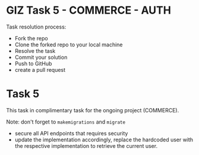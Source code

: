 # GIZ Task 5 - COMMERCE - AUTH

Task resolution process:

* Fork the repo
* Clone the forked repo to your local machine
* Resolve the task
* Commit your solution
* Push to GitHub
* create a pull request

# Task 5

This task in complimentary task for the ongoing project (COMMERCE).

Note: don't forget to `makemigrations` and `migrate`

* secure all API endpoints that requires security
* update the implementation accordingly, replace the hardcoded user with the respective implementation to retrieve the current user.